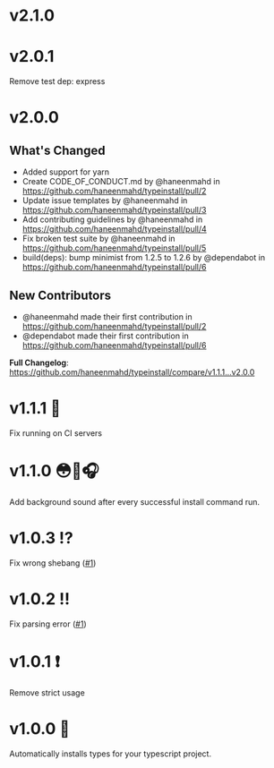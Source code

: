 # v2.1.0

# v2.0.1
Remove test dep: express

# v2.0.0
## What's Changed
* Added support for yarn
* Create CODE_OF_CONDUCT.md by @haneenmahd in https://github.com/haneenmahd/typeinstall/pull/2
* Update issue templates by @haneenmahd in https://github.com/haneenmahd/typeinstall/pull/3
* Add contributing guidelines by @haneenmahd in https://github.com/haneenmahd/typeinstall/pull/4
* Fix broken test suite by @haneenmahd in https://github.com/haneenmahd/typeinstall/pull/5
* build(deps): bump minimist from 1.2.5 to 1.2.6 by @dependabot in https://github.com/haneenmahd/typeinstall/pull/6

## New Contributors
* @haneenmahd made their first contribution in https://github.com/haneenmahd/typeinstall/pull/2
* @dependabot made their first contribution in https://github.com/haneenmahd/typeinstall/pull/6

**Full Changelog**: https://github.com/haneenmahd/typeinstall/compare/v1.1.1...v2.0.0

# v1.1.1 👾
Fix running on CI servers

# v1.1.0 😳🤪🎧
Add background sound after every successful install command run.

# v1.0.3 ⁉️
Fix wrong shebang ([#1](https://github.com/haneenmahd/typeinstall/issues/1))

# v1.0.2 ‼️
Fix parsing error ([#1](https://github.com/haneenmahd/typeinstall/issues/1))

# v1.0.1 ❗️
Remove strict usage

# v1.0.0 🚀
Automatically installs types for your typescript project.